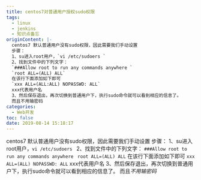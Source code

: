 ```yaml
---
title: centos7对普通用户授权sudo权限
tags:
  - linux
  - jenkins
  - 知识点备忘
originContent: |-
  centos7 默认普通用户没有sudo权限，因此需要我们手动设置
  步骤： 
  1、su进入root用户，`vi /etc/sudoers `
  2、找到文件中的下列文字： 
  `###Allow root to run any commands anywhere `
  `root ALL=(ALL) ALL`
  在该行下面添加如下即可 
  `xxx ALL=(ALL:ALL) NOPASSWD: ALL`
  xxx代表用户名 
  3、然后保存退出，再次切换到普通用户下，执行sudo命令就可以看到相应的信息了。
  而且不用输密码
categories:
  - Web开发
toc: false
date: 2019-08-14 15:18:17
---
```


centos7 默认普通用户没有sudo权限，因此需要我们手动设置
步骤： 
1、su进入root用户，`vi /etc/sudoers `
2、找到文件中的下列文字： 
`###Allow root to run any commands anywhere `
`root ALL=(ALL) ALL`
在该行下面添加如下即可 
`xxx ALL=(ALL) NOPASSWD: ALL`
xxx代表用户名 
3、然后保存退出，再次切换到普通用户下，执行sudo命令就可以看到相应的信息了。
而且*不用输密码*
